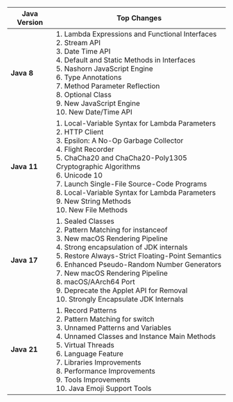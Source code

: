 | Java Version | Top Changes |
| --- | --- |
| **Java 8** | 1. Lambda Expressions and Functional Interfaces <br> 2. Stream API <br> 3. Date Time API <br> 4. Default and Static Methods in Interfaces <br> 5. Nashorn JavaScript Engine <br> 6. Type Annotations <br> 7. Method Parameter Reflection <br> 8. Optional Class <br> 9. New JavaScript Engine <br> 10. New Date/Time API |
| **Java 11** | 1. Local-Variable Syntax for Lambda Parameters <br> 2. HTTP Client <br> 3. Epsilon: A No-Op Garbage Collector <br> 4. Flight Recorder <br> 5. ChaCha20 and ChaCha20-Poly1305 Cryptographic Algorithms <br> 6. Unicode 10 <br> 7. Launch Single-File Source-Code Programs <br> 8. Local-Variable Syntax for Lambda Parameters <br> 9. New String Methods <br> 10. New File Methods |
| **Java 17** | 1. Sealed Classes <br> 2. Pattern Matching for instanceof <br> 3. New macOS Rendering Pipeline <br> 4. Strong encapsulation of JDK internals <br> 5. Restore Always-Strict Floating-Point Semantics <br> 6. Enhanced Pseudo-Random Number Generators <br> 7. New macOS Rendering Pipeline <br> 8. macOS/AArch64 Port <br> 9. Deprecate the Applet API for Removal <br> 10. Strongly Encapsulate JDK Internals |
| **Java 21** | 1. Record Patterns <br> 2. Pattern Matching for switch <br> 3. Unnamed Patterns and Variables <br> 4. Unnamed Classes and Instance Main Methods <br> 5. Virtual Threads <br> 6. Language Feature <br> 7. Libraries Improvements <br> 8. Performance Improvements <br> 9. Tools Improvements <br> 10. Java Emoji Support Tools |
